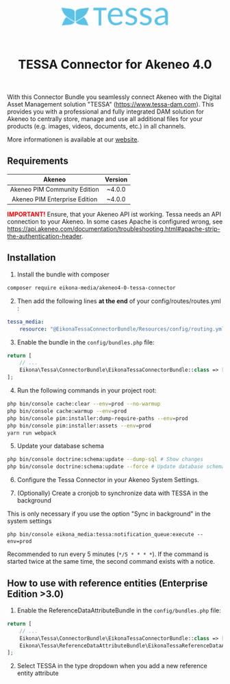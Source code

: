 <p align="center">
  <a href="https://www.tessa-dam.com/" target="_blank" rel="noopener noreferrer">
    <img src="tessa-logo.svg" width=250 alt="TESSA Logo"/>
  </a>
</p>

<p>&nbsp;</p>

<h1 align="center">
  TESSA Connector for Akeneo 4.0
</h1>

<p>&nbsp;</p>

With this Connector Bundle you seamlessly connect Akeneo with the Digital Asset Management solution "TESSA" (https://www.tessa-dam.com).
This provides you with a professional and fully integrated DAM solution for Akeneo to centrally store,
manage and use all additional files for your products (e.g. images, videos, documents, etc.) in all channels.

More informationen is available at our [website](https://www.tessa-dam.com/).

## Requirements

| Akeneo                        | Version |
|:-----------------------------:|:-------:|
| Akeneo PIM Community Edition  | ~4.0.0  |
| Akeneo PIM Enterprise Edition | ~4.0.0  |

<span style="color:red">__IMPORTANT!__</span> Ensure, that your Akeneo API ist working. Tessa needs an API connection to your Akeneo.
In some cases Apache is configured wrong, see https://api.akeneo.com/documentation/troubleshooting.html#apache-strip-the-authentication-header.

## Installation

1) Install the bundle with composer
```bash
composer require eikona-media/akeneo4-0-tessa-connector
```

2) Then add the following lines **at the end** of your config/routes/routes.yml :
```yaml
tessa_media:
    resource: "@EikonaTessaConnectorBundle/Resources/config/routing.yml"
```

3) Enable the bundle in the `config/bundles.php` file:
```php
return [
    // ...
    Eikona\Tessa\ConnectorBundle\EikonaTessaConnectorBundle::class => ['all' => true],
];

```

4) Run the following commands in your project root:
```bash
php bin/console cache:clear --env=prod --no-warmup
php bin/console cache:warmup --env=prod
php bin/console pim:installer:dump-require-paths --env=prod
php bin/console pim:installer:assets --env=prod
yarn run webpack
```

5) Update your database schema

```bash
php bin/console doctrine:schema:update --dump-sql # Show changes
php bin/console doctrine:schema:update --force # Update database schema
```

6) Configure the Tessa Connector in your Akeneo System Settings.

7) (Optionally) Create a cronjob to synchronize data with TESSA in the background

This is only necessary if you use the option "Sync in background" in the system settings

```
php bin/console eikona_media:tessa:notification_queue:execute --env=prod
```

Recommended to run every 5 minutes (`*/5 * * * *`). If the command is started twice at the same time, the second command exists with a notice.


## How to use with reference entities (Enterprise Edition >3.0)

1) Enable the ReferenceDataAttributeBundle in the `config/bundles.php` file:
```php
return [
    // ...
    Eikona\Tessa\ConnectorBundle\EikonaTessaConnectorBundle::class => ['all' => true], // Already registered
    Eikona\Tessa\ReferenceDataAttributeBundle\EikonaTessaReferenceDataAttributeBundle::class => ['all' => true], // New
];
```

2) Select TESSA in the type dropdown when you add a new reference entity attribute
